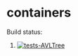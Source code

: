 # containers

Build status:

1. [![tests-AVLTree](https://github.com/ohorban/containers_p/actions/workflows/tests-avltree.yml/badge.svg)](https://github.com/ohorban/containers_p/actions/workflows/tests-avltree.yml)
